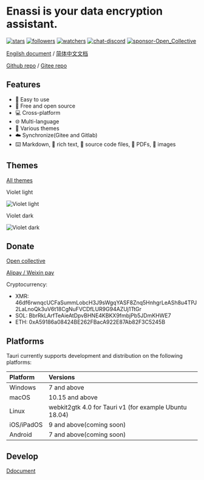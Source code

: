 # Enassi is your data encryption assistant.

[![stars](https://img.shields.io/github/stars/enassi?style=social)](https://github.com/enassi/enassi)
[![followers](https://img.shields.io/github/followers/enassi?style=social)](https://github.com/enassi/enassi)
[![watchers](https://img.shields.io/github/watchers/enassi/enassi?style=social)](https://github.com/enassi/enassi)
[![chat-discord](https://img.shields.io/badge/chat-discord-7289da.svg)](https://github.com/enassi/enassi)
[![sponsor-Open_Collective](https://img.shields.io/badge/sponsor-Open%20Collective-blue.svg)](https://github.com/enassi/enassi)

[Engilsh document](https://enassi.github.io/enassi-docs/en/) / [简体中文文档](https://enassi.github.io/enassi-docs/zh-cn/)

[Github repo](https://github.com/enassi/enassi) / [Gitee repo](https://gitee.com/vhash/enassi/)

## Features

- 🙂 Easy to use
- 💌 Free and open source
- 💻 Cross-platform
- 🌐 Multi-language
- 🎨 Various themes
- ☁️ Synchronize(Gitee and Gitlab)
- ⌨️ Markdown, 📖 rich text, 🔣 source code files, 📔 PDFs, 🎵 images

## Themes

[All themes](https://enassi.github.io/enassi-docs/en/themes/)

Violet light

![Violet light](https://enassi.github.io/enassi-docs/violet_light.png)

Violet dark

![Violet dark](https://enassi.github.io/enassi-docs/violet_dark.png)

## Donate

[Open collective](https://opencollective.com/enassi)

[Alipay / Weixin pay](https://github.com/newproplus)

Cryptocurrency:

- XMR: 46df6rwnqcUCFaSummLobcH3J9sWgqYASF8Znq5HnhgrLeASh8u4TPJ2LaLnoQk3uV6t18CgNuFVCDfLUR9G94AZUj1TtGr
- SOL: BbrRkLArfTeAieAtDpvBHNE4KBKX9fmbjPb5JDmKHWE7
- ETH: 0xA59186a08424BE262FBacA922E87Ab82F3C5245B

## Platforms

Tauri currently supports development and distribution on the following platforms:

| Platform   | Versions                                               |
| :--------- | :----------------------------------------------------- |
| Windows    | 7 and above                                            |
| macOS      | 10.15 and above                                        |
| Linux      | webkit2gtk 4.0 for Tauri v1 (for example Ubuntu 18.04) |
| iOS/iPadOS | 9 and above(coming soon)                               |
| Android    | 7 and above(coming soon)                               |

## Develop

[Ddocument](https://enassi.github.io/enassi-docs/en/develop/build/)
